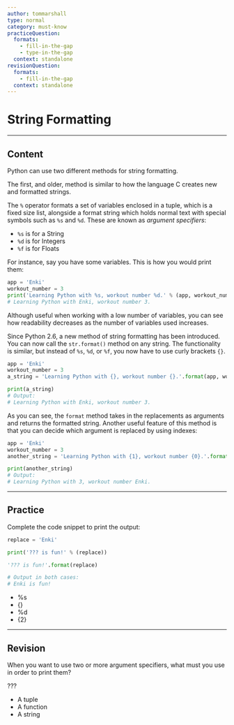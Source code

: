 ```yaml
---
author: tommarshall
type: normal
category: must-know
practiceQuestion:
  formats:
    - fill-in-the-gap
    - type-in-the-gap
  context: standalone
revisionQuestion:
  formats:
    - fill-in-the-gap
  context: standalone
---
```


# String Formatting


---

## Content

Python can use two different methods for string formatting.

The first, and older, method is similar to how the language C creates new and formatted strings.

The `%` operator formats a set of variables enclosed in a tuple, which is a fixed size list, alongside a format string which holds normal text with special symbols such as `%s` and `%d`. These are known as *argument specifiers*:

- `%s` is for a String
- `%d` is for Integers
- `%f` is for Floats

For instance, say you have some variables. This is how you would print them:

```python
app = 'Enki'
workout_number = 3
print('Learning Python with %s, workout number %d.' % (app, workout_number))
# Learning Python with Enki, workout number 3.
```

Although useful when working with a low number of variables, you can see how readability decreases as the number of variables used increases.

Since Python 2.6, a new method of string formatting has been introduced. You can now call the `str.format()` method on any string. The functionality is similar, but instead of `%s`, `%d`, or `%f`, you now have to use curly brackets `{}`.

```py
app = 'Enki'
workout_number = 3
a_string = 'Learning Python with {}, workout number {}.'.format(app, workout_number)

print(a_string)
# Output:
# Learning Python with Enki, workout number 3.
```

As you can see, the `format` method takes in the replacements as arguments and returns the formatted string. Another useful feature of this method is that you can decide which argument is replaced by using indexes:

```py
app = 'Enki'
workout_number = 3
another_string = 'Learning Python with {1}, workout number {0}.'.format(app, workout_number)

print(another_string)
# Output:
# Learning Python with 3, workout number Enki.
```


---

## Practice

Complete the code snippet to print the output:

```py
replace = 'Enki'

print('??? is fun!' % (replace))

'??? is fun!'.format(replace)

# Output in both cases:
# Enki is fun!
```

- %s
- {}
- %d
- {2}


---

## Revision

When you want to use two or more argument specifiers, what must you use in order to print them?

???

- A tuple
- A function
- A string
